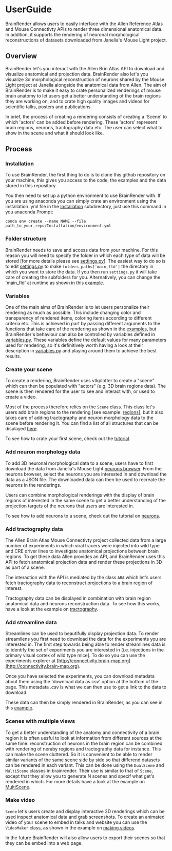 # UserGuide

BrainRender allows users to easily interface with the Allen Reference Atlas and Mouse Connectivty APIs to render three dimensional anatomical data. 
In addition, it supports the rendering of neuronal morphological reconstructions of datasets downloaded from Janelia's Mouse Light project. 


## Overview
BrainRender let's you interact with the Allen Brin Atlas API to download and visualize anatomical and projection data. 
BrainRender also let's you visualize 3d morphological reconstruction of neurons shared by the Mouse Light project at Janelia alongside the anatomical data from Allen. 
The aim of BrainRender is to make it easy to crate personalized renderings of mouse brain anatomy to let users get a better understanding of the brain regions they are working on, and to crate high quality images and videos for scientific talks, posters and publications. 

In brief, the process of creating a rendering consists of creating a 'Scene' to which 'actors' can be added before rendering. 
These 'actors' represent brain regions, neurons, tractography data etc. 
The user can select what to show in the scene and what it should look like. 


## Process
### Installation
To use BrainRender, the first thing to do is to clone this github repository on your machine, this gives you access to the code, the examples and the data stored in this repository.

You then need to set up a python environment to use BrainRender with. 
If you are using anaconda you can simply crate an environment using the installation .yml file in the [Installation](Installation) subdirectory, just use this command in you anaconda Prompt:

```conda env create --name NAME --file path_to_your_repo/Installation/environment.yml```


### Folder structure
BrainRender needs to save and access data from your machine. 
For this reason you will need to specify the folder in which each type of data will be stored [for more details please see [settings.py](BrainRender/settings.py)]. 
The easiest way to do so is to edit [settings.py](BrainRender/settings.py) to make `folders_paths['main_fld']` the directory in which you want to store the data. 
If you then run `settings.py` it will take care of creating the subfolders for you. 
Alternatively, you can change the 'main_fld' at runtime as shown in this [example](Examples/Tutorial.ipynb).


### Variables
One of the main aims of BrainRender is to let users personalize their rendering as much as possible. 
This include changing color and transparency of rendered items, coloring items according to different criteria etc. 
This is achieved in part by passing different arguments to the functions that take care of the rendering 
as shown in the [examples](Examples), but BrainRender's behaviour can also be controlled by variables defined in
[variables.py](BrainRender/variables.py). 
These variables define the default values for many parameters used for rendering, so it's definitively worth having a look at their description in [variables.py](BrainRender/variables.py) and playing around them to achieve the best results. 


### Create your scene
To create a rendering, BrainRender uses vtkplotter to create a "scene" which can then be populated with "actors" (e.g. 3D brain regions data). 
The scene is then rendered for the user to see and interact with, or used to create a video. 

Most of the process therefore relies on the `Scene` class. 
This class let's users add brain regions to the rendering [see example: [regions](Examples/Regions.ipynb)], but it also takes care of adding tractography and neuron morphology data to the scene before rendering it. 
You can find a list of all structures that can be displayed [here](all_regions.txt).

To see how to crate your first scene, check out the [tutorial](Examples/tutorial.ipynb).

### Add neuron morphology data
To add 3D neuronal morphological data to a scene, users have to first download the data from Janelia's Mouse Light [neurons browser](http://ml-neuronbrowser.janelia.org). 
From the neurons browser, select the neurons you are interested in and download the data as a JSON file. 
The downloaded data can then be used to recreate the neurons in the renderings. 

Users can combine morphological renderings with the display of brain regions of interested in the same scene to get a better understanding of the projection targets of the neurons that users are interested in. 

To see how to add neurons to a scene, check out the tutorial on [neurons](Examples/Neurons.ipynb).

### Add tractography data 
The Allen Brain Atlas Mouse Connectivty project collected data from a large number of experiments in which viral tracers were injected into wild type and CRE driver lines to investigate anatomical projections between brain regions. 
To get these data Allen provides an API, and BrainRender uses this API to fetch anatomical projection data and render these projections in 3D as part of a scene. 

The interaction with the API is mediated by the class `ABA` which let's users fetch tractography data to reconstruct projections to a brain region of interest. 

Tractography data can be displayed in combination with brain region anatomical data and neurons reconstruction data. 
To see how this works, have a look at the example on [tractography](Examples/Tractography.ipynb).

### Add streamline data
Streamlines can be used to beautifully display projection data. To render streamliens you first need to download the data for the experiments you are interested in. 
The first step towards being able to render streamlines data is to identify the set of experiments you are interested in 
(i.e. injections in the primary visual cortex of wild type mice]. 
To do so you can use the experiments explorer at [http://connectivity.brain-map.org](http://connectivity.brain-map.org).

Once you have selected the experiments, you can download metadata about them using the 'download data as csv' option at the bottom of the page. 
This metadata .csv is what we can then use to get a link to the data to download. 

These data can then be simply rendered in BrainRender, as you can see in this [example](Examples/Streamlines.ipynb).


### Scenes with multiple views
To get a better understanding of the anatomy and connectivity of a brain region it is often uesful to look at information from different sources at the same time: reconstruction of neurons in the brain region can be combined with rendering of neraby regions and tractography data for instance. 
This can make the scene cluttered. 
So it is convenient to be able to render similar variants of the same scene side by side so that differend datasets can be rendered in each variant. 
This can be done using the `DualScene` and `MultiScene` classes in brainrender. 
Their use is similar to that of `Scene`, except that they allow you to generate N scenes and specif what get's rendered in which. 
For more details have a look at the example on [MultiScene](Examples/MultiScene.ipynb).

### Make video
`Scene` let's users create and display interactive 3D renderings which can be used inspect anatomical data and grab screenshots. To create an animated video of your scene to embed in talks and website you can use the `VideoMaker` class, as shown in 
the example on [making videos](Examples/Video.ipynb).

In the future BrainRender will also allow users to export their scenes so that they can be embed into a web page. 